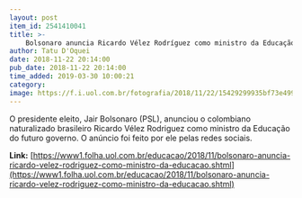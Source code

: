 ```yaml
---
layout: post
item_id: 2541410041
title: >-
    Bolsonaro anuncia Ricardo Vélez Rodríguez como ministro da Educação
author: Tatu D'Oquei
date: 2018-11-22 20:14:00
pub_date: 2018-11-22 20:14:00
time_added: 2019-03-30 10:00:21
category: 
image: https://f.i.uol.com.br/fotografia/2018/11/22/15429299935bf73e4999f38_1542929993_3x2_md.jpg
---
```


O presidente eleito, Jair Bolsonaro (PSL), anunciou o colombiano naturalizado brasileiro Ricardo Vélez Rodriguez como ministro da Educação do futuro governo. O anúncio foi feito por ele pelas redes sociais.

**Link:** [https://www1.folha.uol.com.br/educacao/2018/11/bolsonaro-anuncia-ricardo-velez-rodriguez-como-ministro-da-educacao.shtml](https://www1.folha.uol.com.br/educacao/2018/11/bolsonaro-anuncia-ricardo-velez-rodriguez-como-ministro-da-educacao.shtml)

